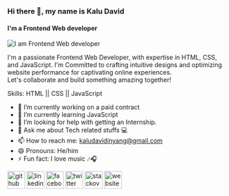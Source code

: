 ### Hi there 👋, my name is Kalu David
#### I'm a Frontend Web developer
![I am Frontend Web developer](https://pbs.twimg.com/profile_images/1730183153745022976/_mtjrh5F_400x400.jpg)

I'm a passionate Frontend Web Developer, with expertise in HTML, CSS, and JavaScript. I'm Committed to crafting intuitive designs and optimizing website performance for captivating online experiences.
<br>
Let's collaborate and build something amazing together!

Skills: HTML || CSS || JavaScript

- 🔭 I’m currently working on a paid contract 
- 🌱 I’m currently learning JavaScript 
- 🤔 I’m looking for help with getting an Internship. 
- 💬 Ask me about Tech related stuffs 💻 
- 📫 How to reach me: kaludavidinyang@gmail.com 
- 😄 Pronouns: He/him 
- ⚡ Fun fact: I love music 🎶🎧 


[<img src='https://cdn.jsdelivr.net/npm/simple-icons@3.0.1/icons/github.svg' alt='github' height='40'>](https://github.com/KaluDavid)  [<img src='https://cdn.jsdelivr.net/npm/simple-icons@3.0.1/icons/linkedin.svg' alt='linkedin' height='40'>](https://www.linkedin.com/in/https://www.linkedin.com/in/kalu-david-a2771723a//)  [<img src='https://cdn.jsdelivr.net/npm/simple-icons@3.0.1/icons/facebook.svg' alt='facebook' height='40'>](https://www.facebook.com/https://web.facebook.com/kalu.dave.505)  [<img src='https://cdn.jsdelivr.net/npm/simple-icons@3.0.1/icons/twitter.svg' alt='twitter' height='40'>](https://twitter.com/thedavidkalu)  [<img src='https://cdn.jsdelivr.net/npm/simple-icons@3.0.1/icons/stackoverflow.svg' alt='stackoverflow' height='40'>](https://stackoverflow.com/users/21891643)  [<img src='https://cdn.jsdelivr.net/npm/simple-icons@3.0.1/icons/icloud.svg' alt='website' height='40'>](https://kalu-david.vercel.app/)  

